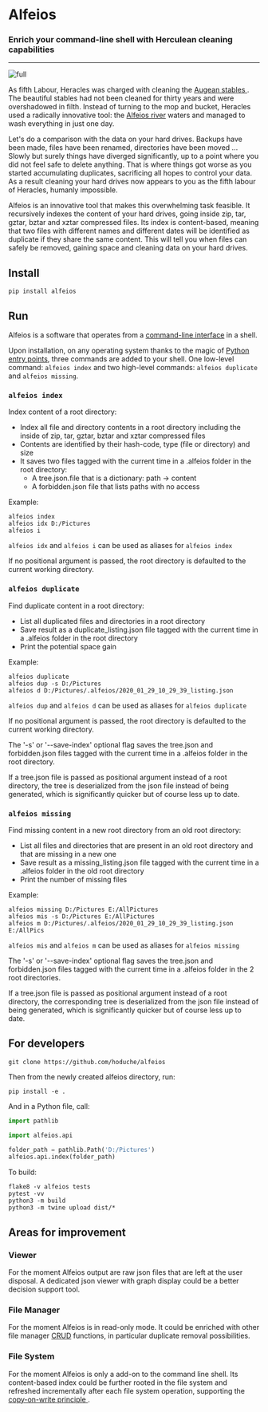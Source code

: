 # Alfeios

### Enrich your command-line shell with Herculean cleaning capabilities
___

![full](doc/augias.jpg)

As fifth Labour, Heracles was charged with cleaning the [Augean stables
](https://en.wikipedia.org/wiki/Labours_of_Hercules#Fifth:_Augean_stables).
The beautiful stables had not been cleaned for thirty years and were 
overshadowed in filth.
Instead of turning to the mop and bucket,
Heracles used a radically innovative tool:
the [Alfeios river](https://en.wikipedia.org/wiki/Alfeios) waters 
and managed to wash everything in just one day.

Let's do a comparison with the data on your hard drives.
Backups have been made, files have been renamed, directories have been moved 
... Slowly but surely things have diverged significantly,
up to a point where you did not feel safe to delete anything.
That is where things got worse as you started accumulating
duplicates, sacrificing all hopes to control your data.
As a result cleaning your hard drives now appears to you as the fifth labour
of Heracles, humanly impossible.

Alfeios is an innovative tool that makes this overwhelming task feasible.
It recursively indexes the content of your hard drives, going inside zip, tar, 
gztar, bztar and xztar compressed files.
Its index is content-based, meaning that two files with different names and 
different dates will be identified as duplicate if they share the same content.
This will tell you when files can safely be removed, 
gaining space and cleaning data on your hard drives.

## Install
```
pip install alfeios
```

## Run
Alfeios is a software that operates from a
[command-line interface](https://en.wikipedia.org/wiki/Command-line_interface)
in a shell.

Upon installation, on any operating system thanks to the magic of [Python 
entry points](https://amir.rachum.com/blog/2017/07/28/python-entry-points),
three commands are added to your shell.
One low-level command: `alfeios index` and two high-level
commands: `alfeios duplicate` and `alfeios missing`.

### `alfeios index`
Index content of a root directory:

- Index all file and directory contents in a root directory
  including the inside of zip, tar, gztar, bztar and xztar compressed files
- Contents are identified by their hash-code, type (file or directory) and
  size
- It saves two files tagged with the current time in a .alfeios folder 
in the root directory:
    - A tree.json.file that is a dictionary: path -> content
    - A forbidden.json file that lists paths with no access

Example:
```
alfeios index
alfeios idx D:/Pictures
alfeios i
```

`alfeios idx` and `alfeios i` can be used as aliases for `alfeios index`

If no positional argument is passed, the root directory is 
defaulted to the current working directory.

### `alfeios duplicate`
Find duplicate content in a root directory:

- List all duplicated files and directories in a root directory
- Save result as a duplicate_listing.json file tagged with the current time
 in a .alfeios folder in the root directory
- Print the potential space gain

Example:
```
alfeios duplicate
alfeios dup -s D:/Pictures
alfeios d D:/Pictures/.alfeios/2020_01_29_10_29_39_listing.json
```

`alfeios dup` and `alfeios d` can be used as aliases for `alfeios duplicate`

If no positional argument is passed, the root directory is 
defaulted to the current working directory.

The '-s' or '--save-index' optional flag saves the tree.json and forbidden.json
files tagged with the current time in a .alfeios folder in the root directory.

If a tree.json file is passed as positional argument instead of a root
directory, the tree is deserialized from the json file
instead of being generated, which is significantly quicker but of course
less up to date.

### `alfeios missing`
Find missing content in a new root directory from an old root directory:

- List all files and directories that are present in an old root directory
  and that are missing in a new one
- Save result as a missing_listing.json file tagged with the current time 
in a .alfeios folder in the old root directory
- Print the number of missing files

Example:
```
alfeios missing D:/Pictures E:/AllPictures
alfeios mis -s D:/Pictures E:/AllPictures
alfeios m D:/Pictures/.alfeios/2020_01_29_10_29_39_listing.json E:/AllPics
```

`alfeios mis` and `alfeios m` can be used as aliases for `alfeios missing`

The '-s' or '--save-index' optional flag saves the tree.json and forbidden.json
files tagged with the current time in a .alfeios folder in the 2 root
directories.

If a tree.json file is passed as positional argument instead of a root
directory, the corresponding tree is deserialized from the json file
instead of being generated, which is significantly quicker but of course
less up to date.

## For developers
```
git clone https://github.com/hoduche/alfeios
```
Then from the newly created alfeios directory, run:
```
pip install -e .
```
And in a Python file, call:
```python
import pathlib

import alfeios.api

folder_path = pathlib.Path('D:/Pictures')
alfeios.api.index(folder_path)
```

To build:
```
flake8 -v alfeios tests
pytest -vv
python3 -m build
python3 -m twine upload dist/*
```



## Areas for improvement

### Viewer
For the moment Alfeios output are raw json files that are left at the user 
disposal.
A dedicated json viewer with graph display could be a better decision support
 tool.

### File Manager
For the moment Alfeios is in read-only mode. It could be enriched with other 
file manager 
[CRUD](https://en.wikipedia.org/wiki/Create,_read,_update_and_delete) 
functions, in particular duplicate removal possibilities.

### File System
For the moment Alfeios is only a add-on to the command line shell.
Its content-based index could be further rooted in the file system and 
refreshed incrementally after each file system operation, supporting the 
[copy-on-write principle
](https://en.wikipedia.org/wiki/Copy-on-write#In_computer_storage).

